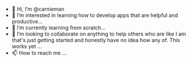 - 👋 Hi, I’m @carnieman
- 👀 I’m interested in learning how to develop apps that are helpful and productive...
- 🌱 I’m currently learning from scratch...
- 💞️ I’m looking to collaborate on anything to help others who are like I am that's just getting started and honestly have no idea how any of. This works yet ...
- 📫 How to reach me ...

<!---
carnieman/carnieman is a ✨ special ✨ repository because its `README.md` (this file) appears on your GitHub profile.
You can click the Preview link to take a look at your changes.
--->
